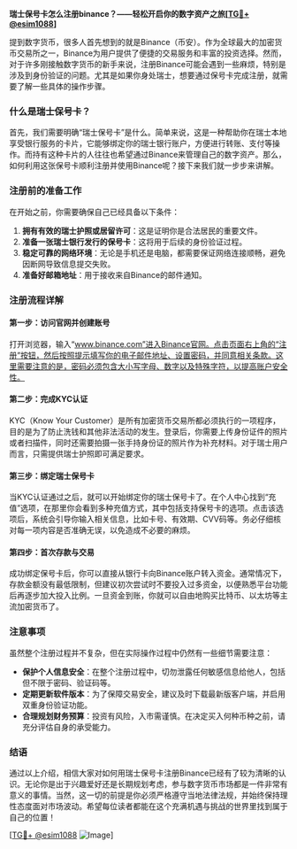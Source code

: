 **瑞士保号卡怎么注册binance？——轻松开启你的数字资产之旅[[TG💪+ @esim1088](https://t.me/s/esim1088)]**

提到数字货币，很多人首先想到的就是Binance（币安）。作为全球最大的加密货币交易所之一，Binance为用户提供了便捷的交易服务和丰富的投资选择。然而，对于许多刚接触数字货币的新手来说，注册Binance可能会遇到一些麻烦，特别是涉及到身份验证的问题。尤其是如果你身处瑞士，想要通过保号卡完成注册，就需要了解一些具体的操作步骤。

### 什么是瑞士保号卡？

首先，我们需要明确“瑞士保号卡”是什么。简单来说，这是一种帮助你在瑞士本地享受银行服务的卡片，它能够绑定你的瑞士银行账户，方便进行转账、支付等操作。而持有这种卡片的人往往也希望通过Binance来管理自己的数字资产。那么，如何利用这张保号卡顺利注册并使用Binance呢？接下来我们就一步步来讲解。

### 注册前的准备工作

在开始之前，你需要确保自己已经具备以下条件：
1. **拥有有效的瑞士护照或居留许可**：这是证明你是合法居民的重要文件。
2. **准备一张瑞士银行发行的保号卡**：这将用于后续的身份验证过程。
3. **稳定可靠的网络环境**：无论是手机还是电脑，都需要保证网络连接顺畅，避免因断网导致信息提交失败。
4. **准备好邮箱地址**：用于接收来自Binance的邮件通知。

### 注册流程详解

#### 第一步：访问官网并创建账号
打开浏览器，输入“www.binance.com”进入Binance官网。点击页面右上角的“注册”按钮，然后按照提示填写你的电子邮件地址、设置密码，并同意相关条款。这里需要注意的是，密码必须包含大小写字母、数字以及特殊字符，以提高账户安全性。

#### 第二步：完成KYC认证
KYC（Know Your Customer）是所有加密货币交易所都必须执行的一项程序，目的是为了防止洗钱和其他非法活动的发生。登录后，你需要上传身份证件的照片或者扫描件，同时还需要拍摄一张手持身份证的照片作为补充材料。对于瑞士用户而言，只需提供瑞士护照即可满足要求。

#### 第三步：绑定瑞士保号卡
当KYC认证通过之后，就可以开始绑定你的瑞士保号卡了。在个人中心找到“充值”选项，在那里你会看到多种充值方式，其中包括支持保号卡的选项。点击该选项后，系统会引导你输入相关信息，比如卡号、有效期、CVV码等。务必仔细核对每一项内容是否准确无误，以免造成不必要的麻烦。

#### 第四步：首次存款与交易
成功绑定保号卡后，你可以直接从银行卡向Binance账户转入资金。通常情况下，存款金额没有最低限制，但建议初次尝试时不要投入过多资金，以便熟悉平台功能后再逐步加大投入比例。一旦资金到账，你就可以自由地购买比特币、以太坊等主流加密货币了。

### 注意事项

虽然整个注册过程并不复杂，但在实际操作过程中仍然有一些细节需要注意：
- **保护个人信息安全**：在整个注册过程中，切勿泄露任何敏感信息给他人，包括但不限于密码、验证码等。
- **定期更新软件版本**：为了保障交易安全，建议及时下载最新版客户端，并启用双重身份验证功能。
- **合理规划财务预算**：投资有风险，入市需谨慎。在决定买入何种币种之前，请充分评估自身的承受能力。

### 结语

通过以上介绍，相信大家对如何用瑞士保号卡注册Binance已经有了较为清晰的认识。无论你是出于兴趣爱好还是长期规划考虑，参与数字货币市场都是一件非常有意义的事情。当然，这一切的前提是你必须严格遵守当地法律法规，并始终保持理性态度面对市场波动。希望每位读者都能在这个充满机遇与挑战的世界里找到属于自己的位置！

[[TG💪+ @esim1088](https://t.me/s/esim1088) ![Image](https://i.postimg.cc/4NQfJmqS/Snipaste-2025-05-13-00-14-12.png)]